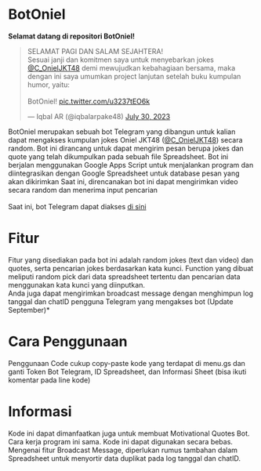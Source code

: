# BotOniel
**Selamat datang di repositori BotOniel!**

<blockquote class="twitter-tweet" data-dnt="true" align="left"><p lang="in" dir="ltr">SELAMAT PAGI DAN SALAM SEJAHTERA!<br>Sesuai janji dan komitmen saya untuk menyebarkan jokes <a href="https://twitter.com/C_OnielJKT48?ref_src=twsrc%5Etfw">@C_OnielJKT48</a> demi mewujudkan kebahagiaan bersama, maka dengan ini saya umumkan project lanjutan setelah buku kumpulan humor, yaitu:<br><br>BotOniel! <a href="https://t.co/u3237tEO6k">pic.twitter.com/u3237tEO6k</a></p>&mdash; Iqbal AR (@iqbalarpake48) <a href="https://twitter.com/iqbalarpake48/status/1685486897542676480?ref_src=twsrc%5Etfw">July 30, 2023</a></blockquote>

BotOniel merupakan sebuah bot Telegram yang dibangun untuk kalian dapat mengakses kumpulan jokes Oniel JKT48 ([@C_OnielJKT48](https://twitter.com/C_OnielJKT48/)) secara random.
Bot ini dirancang untuk dapat mengirim pesan berupa jokes dan quote yang telah dikumpulkan pada sebuah file Spreadsheet. Bot ini berjalan menggunakan Google Apps Script untuk menjalankan program dan diintegrasikan dengan Google Spreadsheet untuk database pesan yang akan dikirimkan
Saat ini, direncanakan bot ini dapat mengirimkan video secara random dan menerima input pencarian\
\
Saat ini, bot Telegram dapat diakses [di sini](https://t.me/botnielbot/ "Open Telegram Bot")

# Fitur
Fitur yang disediakan pada bot ini adalah random jokes (text dan video) dan quotes, serta pencarian jokes berdasarkan kata kunci.
Function yang dibuat meliputi random pick dari data spreadsheet tertentu dan pencarian data menggunakan kata kunci yang diinputkan.\
Anda juga dapat mengirimkan broadcast message dengan menghimpun log tanggal dan chatID pengguna Telegram yang mengakses bot (Update September)*

# Cara Penggunaan
Penggunaan Code cukup copy-paste kode yang terdapat di menu.gs dan ganti Token Bot Telegram, ID Spreadsheet, dan Informasi Sheet (bisa ikuti komentar pada line kode)

# Informasi
Kode ini dapat dimanfaatkan juga untuk membuat Motivational Quotes Bot. Cara kerja program ini sama.
Kode ini dapat digunakan secara bebas.
\
Mengenai fitur Broadcast Message, diperlukan rumus tambahan dalam Spreadsheet untuk menyortir data duplikat pada log tanggal dan chatID.
